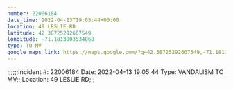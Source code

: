 ```yaml
---
number: 22006184
date_time: 2022-04-13T19:05:44+00:00
location: 49 LESLIE RD
latitude: 42.38725292607549
longitude: -71.1813803534868
type: TO MV
google_maps_link: https://maps.google.com/?q=42.38725292607549,-71.1813803534868
---
```


;;;;;;Incident #: 22006184  Date: 2022-04-13 19:05:44   Type: VANDALISM TO MV;;;Location: 49 LESLIE RD;;;
